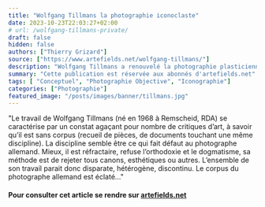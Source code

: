 ```yaml
---
title: "Wolfgang Tillmans la photographie iconoclaste"
date: 2023-10-23T22:03:27+02:00
# url: /wolfgang-tillmans-private/
draft: false
hidden: false
authors: ["Thierry Grizard"]
source: ["https://www.artefields.net/wolfgang-tillmans/"]
description: "Wolfgang Tillmans a renouvelé la photographie plasticienne en transgressant les frontières entre les genres et en proposant des accrochages iconoclastes."
summary: "Cette publication est réservée aux abonnés d'artefields.net"
tags: [ "Conceptuel", "Photographie Objective", "Iconographie"]
categories: ["Photographie"]
featured_image: "/posts/images/banner/tillmans.jpg"
---
```


"Le travail de Wolfgang Tillmans (né en 1968 à Remscheid, RDA) se caractérise par un constat agaçant pour nombre de critiques d’art, à savoir qu’il est sans corpus (recueil de pièces, de documents touchant une même discipline). La discipline semble être ce qui fait défaut au photographe allemand. Mieux, il est réfractaire, refuse l’orthodoxie et le dogmatisme, sa méthode est de rejeter tous canons, esthétiques ou autres. L’ensemble de son travail parait donc disparate, hétérogène, discontinu. Le corpus du photographe allemand est éclaté..."

#### Pour consulter cet article se rendre sur [artefields.net](https://www.artefields.net/wolfgang-tillmans/)